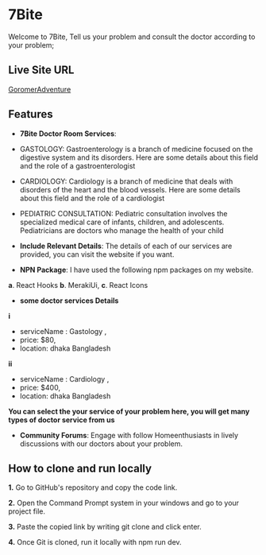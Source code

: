 # 7Bite

Welcome to 7Bite, Tell us your problem and consult the doctor according to your problem;

## Live Site URL
[GoromerAdventure](https://gorom-gorom-adventure.web.app/)

## Features
- **7Bite Doctor Room Services**:
- GASTOLOGY: Gastroenterology is a branch of medicine focused on the digestive system and its disorders. Here are some details about this field and the role of a gastroenterologist
- CARDIOLOGY: Cardiology is a branch of medicine that deals with disorders of the heart and the blood vessels. Here are some details about this field and the role of a cardiologist
- PEDIATRIC CONSULTATION: Pediatric consultation involves the specialized medical care of infants, children, and adolescents. Pediatricians are doctors who manage the health of your child


- **Include Relevant Details**: The details of each of our services are provided, you can visit the website if you want.


- **NPN Package**: I have used the following npm packages on my website.

**a**. React Hooks
**b**. MerakiUi,
**c**. React Icons


- **some doctor services Details**

**i** 
- serviceName : Gastology ,
- price: $80,
- location: dhaka Bangladesh

**ii** 
- serviceName : Cardiology ,
- price: $400,
- location: dhaka Bangladesh



**You can select the your service of your problem here, you will get many types of doctor service from us**



- **Community Forums**: Engage with follow Homeenthusiasts in lively discussions with our doctors about your problem.



## How to clone and run locally
**1.** Go to GitHub's repository and copy the code link.

**2.** Open the Command Prompt system in your windows and go to your project file.

**3.** Paste the copied link by writing git clone and click enter.

**4.** Once Git is cloned, run it locally with npm run dev.
